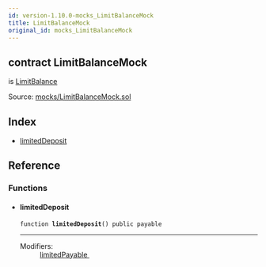 ```yaml
---
id: version-1.10.0-mocks_LimitBalanceMock
title: LimitBalanceMock
original_id: mocks_LimitBalanceMock
---
```


<div class="contract-doc"><div class="contract"><h2 class="contract-header"><span class="contract-kind">contract</span> LimitBalanceMock</h2><p class="base-contracts"><span>is</span> <a href="LimitBalance.html">LimitBalance</a></p><div class="source">Source: <a href="https://github.com/OpenZeppelin/zeppelin-solidity/blob/v1.10.0/contracts/mocks/LimitBalanceMock.sol" target="_blank">mocks/LimitBalanceMock.sol</a></div></div><div class="index"><h2>Index</h2><ul><li><a href="mocks_LimitBalanceMock.html#limitedDeposit">limitedDeposit</a></li></ul></div><div class="reference"><h2>Reference</h2><div class="functions"><h3>Functions</h3><ul><li><div class="item function"><span id="limitedDeposit" class="anchor-marker"></span><h4 class="name">limitedDeposit</h4><div class="body"><code class="signature">function <strong>limitedDeposit</strong><span>() </span><span>public </span><span>payable </span></code><hr/><dl><dt><span class="label-modifiers">Modifiers:</span></dt><dd><a href="LimitBalance.html#limitedPayable">limitedPayable </a></dd></dl></div></div></li></ul></div></div></div>
